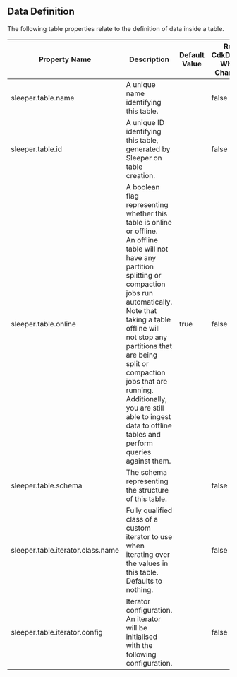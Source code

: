 ## Data Definition

The following table properties relate to the definition of data inside a table.

| Property Name                     | Description                                                                                                                                                                                                                                                                                                                                                                                         | Default Value | Run CdkDeploy When Changed |
|-----------------------------------|-----------------------------------------------------------------------------------------------------------------------------------------------------------------------------------------------------------------------------------------------------------------------------------------------------------------------------------------------------------------------------------------------------|---------------|----------------------------|
| sleeper.table.name                | A unique name identifying this table.                                                                                                                                                                                                                                                                                                                                                               |               | false                      |
| sleeper.table.id                  | A unique ID identifying this table, generated by Sleeper on table creation.                                                                                                                                                                                                                                                                                                                         |               | false                      |
| sleeper.table.online              | A boolean flag representing whether this table is online or offline.<br>An offline table will not have any partition splitting or compaction jobs run automatically.<br>Note that taking a table offline will not stop any partitions that are being split or compaction jobs that are running. Additionally, you are still able to ingest data to offline tables and perform queries against them. | true          | false                      |
| sleeper.table.schema              | The schema representing the structure of this table.                                                                                                                                                                                                                                                                                                                                                |               | false                      |
| sleeper.table.iterator.class.name | Fully qualified class of a custom iterator to use when iterating over the values in this table. Defaults to nothing.                                                                                                                                                                                                                                                                                |               | false                      |
| sleeper.table.iterator.config     | Iterator configuration. An iterator will be initialised with the following configuration.                                                                                                                                                                                                                                                                                                           |               | false                      |
